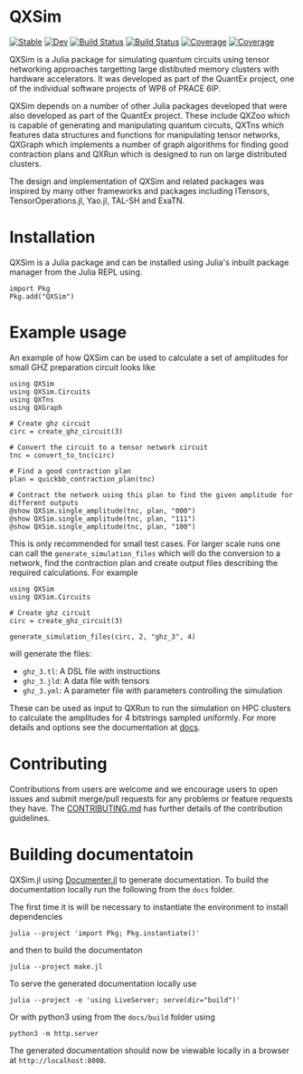 # QXSim

[![Stable](https://img.shields.io/badge/docs-stable-blue.svg)](https://JuliaQX.github.io/QXSim.jl/stable)
[![Dev](https://img.shields.io/badge/docs-dev-blue.svg)](https://JuliaQX.github.io/QXSim.jl/dev)
[![Build Status](https://github.com/JuliaQX/QXSim.jl/workflows/CI/badge.svg)](https://github.com/JuliaQX/QXSim.jl/actions)
[![Build Status](https://github.com/JuliaQX/QXSim.jl/badges/master/pipeline.svg)](https://github.com/JuliaQX/QXSim.jl/pipelines)
[![Coverage](https://github.com/JuliaQX/QXSim.jl/badges/master/coverage.svg)](https://github.com/JuliaQX/QXSim.jl/commits/master)
[![Coverage](https://codecov.io/gh/JuliaQX/QXSim.jl/branch/master/graph/badge.svg)](https://codecov.io/gh/JuliaQX/QXSim.jl)

QXSim is a Julia package for simulating quantum circuits using tensor networking approaches targetting large distibuted memory clusters with hardware
accelerators. It was developed as part of the QuantEx project, one of the individual software projects of WP8 of PRACE 6IP.

QXSim depends on a number of other Julia packages developed that were also developed as part of the QuantEx project. These include QXZoo which
is capable of generating and manipulating quantum circuits, QXTns which features data structures and functions for manipulating tensor networks,
QXGraph which implements a number of graph algorithms for finding good contraction plans and QXRun which is designed to run on large distributed
clusters.

The design and implementation of QXSim and related packages was inspired by many other frameworks and packages including ITensors, TensorOperations.jl,
Yao.jl, TAL-SH and ExaTN.

# Installation

QXSim is a Julia package and can be installed using Julia's inbuilt package manager from the Julia REPL using.

```
import Pkg
Pkg.add("QXSim")
```

# Example usage

An example of how QXSim can be used to calculate a set of amplitudes for small GHZ preparation circuit looks like

```
using QXSim
using QXSim.Circuits
using QXTns
using QXGraph

# Create ghz circuit
circ = create_ghz_circuit(3)

# Convert the circuit to a tensor network circuit
tnc = convert_to_tnc(circ)

# Find a good contraction plan
plan = quickbb_contraction_plan(tnc)

# Contract the network using this plan to find the given amplitude for different outputs
@show QXSim.single_amplitude(tnc, plan, "000")
@show QXSim.single_amplitude(tnc, plan, "111")
@show QXSim.single_amplitude(tnc, plan, "100")
```

This is only recommended for small test cases. For larger scale runs one can call the `generate_simulation_files`
which will do the conversion to a network, find the contraction plan and create output files describing the required
calculations. For example

```
using QXSim
using QXSim.Circuits

# Create ghz circuit
circ = create_ghz_circuit(3)

generate_simulation_files(circ, 2, "ghz_3", 4)
```

will generate the files:
- `ghz_3.tl`: A DSL file with instructions
- `ghz_3.jld`: A data file with tensors
- `ghz_3.yml`: A parameter file with parameters controlling the simulation

These can be used as input to QXRun to run the simulation on HPC clusters to calculate the amplitudes for 4 bitstrings sampled uniformly.
For more details and options see the documentation at [docs](doc_url).

# Contributing
Contributions from users are welcome and we encourage users to open issues and submit merge/pull requests for any problems or feature requests they have. The
[CONTRIBUTING.md](CONTRIBUTION.md) has further details of the contribution guidelines.


# Building documentatoin

QXSim.jl using [Documenter.jl](https://juliadocs.github.io/Documenter.jl/stable/) to generate documentation. To build
the documentation locally run the following from the `docs` folder.

The first time it is will be necessary to instantiate the environment to install dependencies

```
julia --project 'import Pkg; Pkg.instantiate()'
```

and then to build the documentaton

```
julia --project make.jl
```

To serve the generated documentation locally use

```
julia --project -e 'using LiveServer; serve(dir="build")'
```

Or with python3 using from the `docs/build` folder using

```
python3 -m http.server
```

The generated documentation should now be viewable locally in a browser at `http://localhost:8000`.